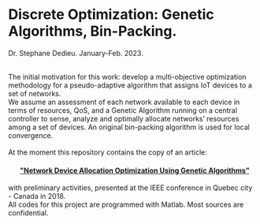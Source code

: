 # Discrete Optimization: Genetic Algorithms, Bin-Packing.  <br>

Dr. Stephane Dedieu. January-Feb. 2023. 

<br>
The initial motivation for this work: develop a multi-objective optimization methodology for a pseudo-adaptive algorithm
that assigns IoT devices to a set of networks.<br>
We assume an assessment of each network available to each device in terms of resources, QoS, and a Genetic Algorithm running on a central controller to sense, analyze and
optimally allocate networks’ resources among a set of devices. An original bin-packing algorithm is used for local convergence.  <br>
<br>
At the moment this repository contains the copy of an article: 

#### <ul>["Network Device Allocation Optimization Using Genetic Algorithms”](https://github.com/DrStef/Discrete-Optimization/blob/main/NetworkDeviceAllocationOptimizationUsingGeneticAlgorithms_CCECE2018%20Quebec%20IEEEPaper.pdf)</ul>

with preliminary activities, presented at the IEEE conference in Quebec city - Canada in 2018. <br> 
All codes for this project are programmed with Matlab. Most sources are confidential.  


